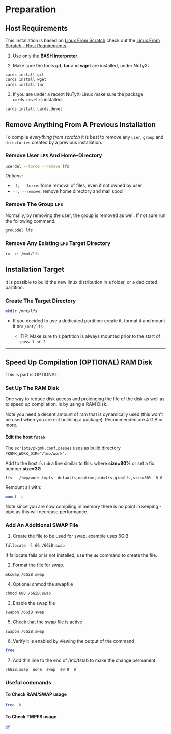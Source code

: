 # Preparation

## Host Requirements

This installation is based on [Linux From Scratch](http://www.linuxfromscratch.org/lfs/) check out the
[Linux From Scratch - Host Requirements](http://www.linuxfromscratch.org/lfs/view/development/prologue/hostreqs.html).


1. Use only the **BASH interpreter**

2. Make sure the tools **git**, **tar** and **wget** are installed, under NuTyX:

```bash
cards install git
cards install wget
cards install tar
```

3. If you are under a recent NuTyX-Linux make sure the package `cards.devel` is installed.

```bash
cards install cards.devel
```


## Remove Anything From A Previous Installation

To compile *everything from scratch* it is best to remove any `user`, `group` and `directories` created by a previous
installation.


### Remove User `LFS` And Home-Directory

```bash
userdel --force --remove lfs
```

*Options:*

* `-f, --force`: force removal of files, even if not owned by user
* `-r, --remove`: remove home directory and mail spool


### Remove The Group `LFS`

Normally, by removing the user, the group is removed as well. If not sure run the following command.

```bash
groupdel lfs
```

### Remove Any Existing `LFS` Target Directory

```bash
rm -rf /mnt/lfs
```


## Installation Target

It is possible to build the new linux distribution in a folder, or a dedicated partition.


### Create The Target Directory

```bash
mkdir /mnt/lfs
```

* If you decided to use a dedicated partition: create it, format it and mount it on: `/mnt/lfs`

    * TIP: Make sure this partition is always mounted prior to the start of `pass 1 or 2`.


-----------------------------------------------------------------------------------------------------------------------


## Speed Up Compilation (OPTIONAL) RAM Disk

This is part is OPTIONAL.


### Set Up The RAM Disk

One way to reduce disk access and prolonging the life of the disk as well as to speed up compilation, is by using a
RAM Disk.

Note you need a decent amount of ram that is dynamically used (this won't be used when you are not building a package).
Recommended are 4 GiB or more.


#### Edit the host `fstab`

The `scripts/pkgmk.conf.passes` uses as build directory `PKGMK_WORK_DIR="/tmp/work"`.

Add to the host `fstab` a line similar to this: where **size=80%** or set a fix number **size=3G**

```
lfs   /tmp/work tmpfs  defaults,noatime,uid=lfs,gid=lfs,size=80%  0 0
```

Remount all with:

```bash
mount -a
```

Note since you are now compiling in memory there is no point in keeping -pipe as this will decrease performance.


### Add An Additional SWAP File

1. Create the file to be used for swap. example uses 6GiB

```bash
fallocate -l 6G /6GiB.swap
```

If fallocate fails or is not installed, use the `dd` command to create the file.

2. Format the file for swap.

```bash
mkswap /6GiB.swap
```

4. Optional chmod the swapfile

```
chmod 600 /6GiB.swap
```

3. Enable the swap file

```bash
swapon /6GiB.swap
```

5. Check that the swap file is active

```bash
swapon /6GiB.swap
```

6. Verify it is enabled by viewing the output of the command 

```bash
free
```

7. Add this line to the end of /etc/fstab to make the change permanent.

```
/6GiB.swap  none  swap  sw 0  0
```


### Useful commands

#### To Check RAM/SWAP usage

```bash
free -h
```


#### To Check TMPFS usage

```bash
df
```
